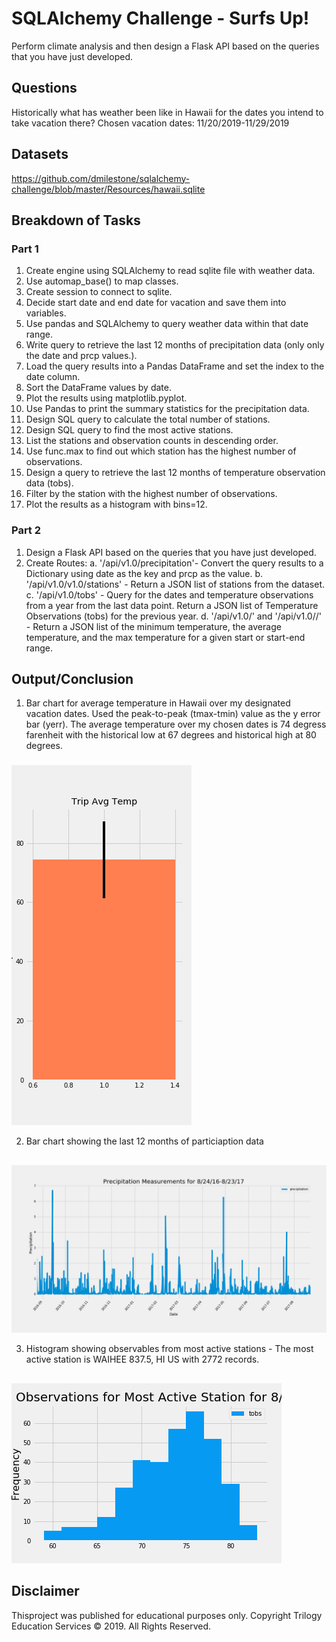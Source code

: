 # SQLAlchemy Challenge - Surfs Up!

Perform climate analysis and then design a Flask API based on the queries 
that you have just developed.

## Questions
Historically what has weather been like in Hawaii for the dates you intend to 
take vacation there? Chosen vacation dates: 11/20/2019-11/29/2019

## Datasets
https://github.com/dmilestone/sqlalchemy-challenge/blob/master/Resources/hawaii.sqlite

## Breakdown of Tasks
### Part 1
1. Create engine using SQLAlchemy to read sqlite file with weather data.
2. Use automap_base() to map classes.
3. Create session to connect to sqlite.
4. Decide start date and end date for vacation and save them into variables.
5. Use pandas and SQLAlchemy to query weather data within that date range.
6. Write query to retrieve the last 12 months of precipitation data (only only the date and prcp values.).
7. Load the query results into a Pandas DataFrame and set the index to the date column.
8. Sort the DataFrame values by date.
9. Plot the results using matplotlib.pyplot.
10. Use Pandas to print the summary statistics for the precipitation data.
11. Design SQL query to calculate the total number of stations.
12. Design SQL query to find the most active stations.
13. List the stations and observation counts in descending order.
14. Use func.max to find out which station has the highest number of observations. 
15. Design a query to retrieve the last 12 months of temperature observation data (tobs).
16. Filter by the station with the highest number of observations.
17. Plot the results as a histogram with bins=12.

### Part 2
1. Design a Flask API based on the queries that you have just developed.
2. Create Routes:
  a. '/api/v1.0/precipitation'- Convert the query results to a Dictionary using date as the key and prcp as the value.
  b. '/api/v1.0/v1.0/stations' - Return a JSON list of stations from the dataset.
  c. '/api/v1.0/tobs' - Query for the dates and temperature observations from a year from the last data point.
Return a JSON list of Temperature Observations (tobs) for the previous year.
  d. '/api/v1.0/<start>' and '/api/v1.0/<start>/<end>' - Return a JSON list of the minimum temperature, the average temperature, and the max temperature for a given start or start-end range.

## Output/Conclusion

1. Bar chart for average temperature in Hawaii over my designated vacation dates. Used the peak-to-peak (tmax-tmin) value as the y error bar (yerr).
The average temperature over my chosen dates is 74 degress farenheit with the historical low at 67 degrees and historical high at 80 degrees.
###
![bar2](tripavgtempplot.png)

2. Bar chart showing the last 12 months of particiaption data
##
![bar1](barplot1.png)

3. Histogram showing observables from most active stations - The most active station is WAIHEE 837.5, HI US with 2772 records.
##
![histogram](histogram1.png)
## Disclaimer
Thisproject was published for educational purposes only. 
Copyright
Trilogy Education Services © 2019. All Rights Reserved.
